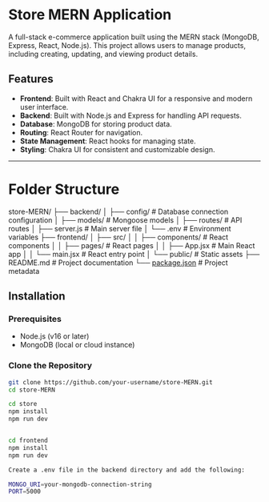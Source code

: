 # Store MERN Application

A full-stack e-commerce application built using the MERN stack (MongoDB, Express, React, Node.js). This project allows users to manage products, including creating, updating, and viewing product details.

## Features

- **Frontend**: Built with React and Chakra UI for a responsive and modern user interface.
- **Backend**: Built with Node.js and Express for handling API requests.
- **Database**: MongoDB for storing product data.
- **Routing**: React Router for navigation.
- **State Management**: React hooks for managing state.
- **Styling**: Chakra UI for consistent and customizable design.

---
# Folder Structure
store-MERN/
├── backend/
│   ├── config/          # Database connection configuration
│   ├── models/          # Mongoose models
│   ├── routes/          # API routes
│   ├── server.js        # Main server file
│   └── .env             # Environment variables
├── frontend/
│   ├── src/
│   │   ├── components/  # React components
│   │   ├── pages/       # React pages
│   │   ├── App.jsx      # Main React app
│   │   └── main.jsx     # React entry point
│   └── public/          # Static assets
├── README.md            # Project documentation
└── [package.json](http://_vscodecontentref_/0)         # Project metadata

## Installation

### Prerequisites
- Node.js (v16 or later)
- MongoDB (local or cloud instance)

### Clone the Repository
```bash
git clone https://github.com/your-username/store-MERN.git
cd store-MERN

cd store
npm install
npm run dev


cd frontend
npm install
npm run dev

Create a .env file in the backend directory and add the following:

MONGO_URI=your-mongodb-connection-string
PORT=5000


